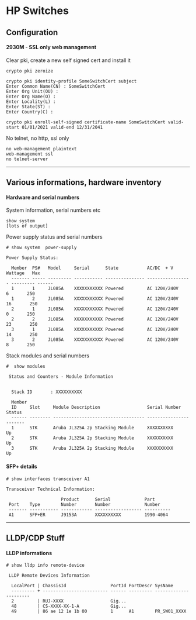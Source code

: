 # HP Switches

## Configuration

#### 2930M - SSL only web management

Clear pki, create a new self signed cert and install it
```
crypto pki zeroize

crypto pki identity-profile SomeSwitchCert subject
Enter Common Name(CN) : SomeSwitchCert
Enter Org Unit(OU) :
Enter Org Name(O) :
Enter Locality(L) :
Enter State(ST) :
Enter Country(C) :

crypto pki enroll-self-signed certificate-name SomeSwitchCert valid-start 01/01/2021 valid-end 12/31/2041
```

No telnet, no http, ssl only
```
no web-management plaintext
web-management ssl
no telnet-server
```

---

## Various informations, hardware inventory

#### Hardware and serial numbers

System information, serial numbers etc
```
show system
[lots of output]
```

Power supply status and serial numbers
```
# show system  power-supply

Power Supply Status:

  Member  PS#   Model     Serial      State           AC/DC  + V        Wattage   Max
  ------- ----- --------- ----------- --------------- ----------------- --------- ------
  1       1     JL085A    XXXXXXXXXXX Powered         AC 120V/240V         6       250
  1       2     JL085A    XXXXXXXXXXX Powered         AC 120V/240V        16       250
  2       1     JL085A    XXXXXXXXXXX Powered         AC 120V/240V         0       250
  2       2     JL085A    XXXXXXXXXXX Powered         AC 120V/240V        23       250
  3       1     JL085A    XXXXXXXXXXX Powered         AC 120V/240V        14       250
  3       2     JL085A    XXXXXXXXXXX Powered         AC 120V/240V         8       250
```

Stack modules and serial numbers
```
#  show modules

 Status and Counters - Module Information


  Stack ID       : XXXXXXXXXX

  Member
  ID     Slot     Module Description                  Serial Number    Status
  ------ -------- ----------------------------------- ---------------- -------
  1      STK      Aruba JL325A 2p Stacking Module     XXXXXXXXXX       Up
  2      STK      Aruba JL325A 2p Stacking Module     XXXXXXXXXX       Up
  3      STK      Aruba JL325A 2p Stacking Module     XXXXXXXXXX       Up
```




#### SFP+ details

```
# show interfaces transceiver A1

Transceiver Technical Information:

                     Product      Serial             Part
 Port    Type        Number       Number             Number
 ------- ----------- ------------ ------------------ ----------
 A1      SFP+ER      J9153A       XXXXXXXXXX         1990-4064
```

---

## LLDP/CDP Stuff

#### LLDP informations
```
# show lldp info remote-device

 LLDP Remote Devices Information

  LocalPort | ChassisId                 PortId PortDescr SysName
  --------- + ------------------------- ------ --------- ----------------------
  2         | RUJ-XXXX                  Gig...
  48        | CS-XXXX-XX-1-A            Gig...
  49        | 86 ae 12 1e 1b 00         1      A1        PR_SW01_XXXX

```
